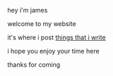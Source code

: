 hey i'm james

welcome to my website

it's where i post [things that i write](/blog)

i hope you enjoy your time here

thanks for coming

